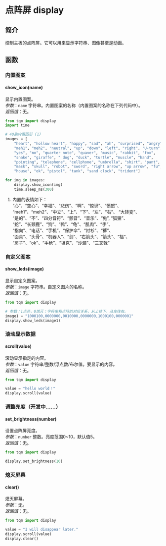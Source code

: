 # 点阵屏 display

## 简介

控制主板的点阵屏。它可以用来显示字符串、图像甚至是动画。

## 函数

### 内置图案

#### show_icon(name)

显示内置图案。<br>
*参数*：`name` 字符串。内置图案的名称（内置图案的名称在下列代码中）。<br>
*返回值*：无。<br>

```py title="showImage.py" linenums="1" hl_lines="15"
from tqm import display
import time

# 48副内置图形 (1)
images = [
    "heart", "hollow heart", "happy", "sad", "ah", "surprised", "angry",
    "meh1", "meh2", "neutral", "up", "down", "left", "right", "U-turn",
    "yes", "no", "quarter note", "quaver", "music", "rabbit", "fox",
    "snake", "giraffe", " dog", "duck", "turtle", "muscle", "hand",
    "pointing", "telephone", "cellphone", "umbrella", "shirt", "pant",
    "mask", "skull", "robot", "sword", "right arrow", "up arrow", "fu",
    "house", "ok", "pistol", "tank", "sand clock", "trident"]

for img in images:
    display.show_icon(img)
    time.sleep_ms(300)
```

1. 内置的表情如下：<br>
   “心”、“空心”、“幸福”、“悲伤”、“啊”、“惊讶”、“愤怒”、<br>
   “meh1”、“meh2”、“中立”、“上”、“下”、“左”、“右”、 “大转变”、<br>
   “是的”、“不”、“四分音符”、“颤音”、“音乐”、“兔”, “狐狸”、<br>
   “蛇”、“长颈鹿”、“狗”、“鸭”、“龟”、“肌肉”、“手”、<br>
   “指向”、“电话”、“手机”、“保护伞”、“衬衫”、“裤”、<br>
   “面具”、“头骨”、“机器人”、“剑”、“右箭头”、“箭头”、“福”、<br>
   “房子”、“ok”、“手枪”、“坦克”、“沙漏”、“三叉戟”

### 自定义图案
#### show_leds(image)

显示自定义图案。<br>
*参数*：`image` 字符串。自定义图片的名称。<br>
*返回值*：无。<br>

```py title="showDIYImage.py" linenums="1" hl_lines="4"
from tqm import display

# 参数：1点亮，0熄灭；字符串和点阵的对应关系，从上往下，从左往右。
image1 = "1000100,0000000,0010000,0000000,1000100,0000001"
display.show_leds(image1)
```

### 滚动显示数据

#### scroll(value)

滚动显示指定的内容。<br>
*参数*：`value` 字符串/整数/浮点数/布尔值。要显示的内容。<br>
*返回值*：无。<br>

```py title="scroll.py" linenums="1" hl_lines="4"
from tqm import display

value = "hello world！"
display.scroll(value)
```

### 调整亮度（开发中……）

#### set_brightness(number)

设置点阵屏亮度。<br>
*参数*：`number` 整数。亮度范围0~10，默认值5。<br>
*返回值*：无。<br>

```py title="setBrightness.py" linenums="1" hl_lines="3"
from tqm import display

display.set_brightness(10)
```

### 熄灭屏幕

#### clear()

熄灭屏幕。<br>
*参数*：无。<br>
*返回值*：无。<br>

```py title="clear.py" linenums="1" hl_lines="5"
from tqm import display

value = "I will disappear later."
display.scroll(value)
display.clear()
```
